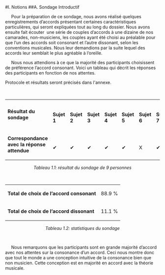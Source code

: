 #I. Notions
##A. Sondage Introductif

<p>&nbsp;&nbsp;&nbsp;&nbsp;
    Pour la pr&eacute;paration de ce sondage, nous avons r&eacute;alis&eacute; quelques enregistrements d&rsquo;accords pr&eacute;sentant certaines caract&eacute;ristiques particuli&egrave;res, qui seront expliqu&eacute;es tout au long du dossier. Nous avons ensuite fait &eacute;couter &nbsp;une s&eacute;rie de couples d&rsquo;accords &agrave; une dizaine de nos camarades, non-musiciens, les couples ayant &eacute;t&eacute; choisi au pr&eacute;alable pour que l&rsquo;un des accords soit consonant et l&rsquo;autre dissonant, selon les conventions musicales. Nous leur demandions par la suite lequel des accords leur semblait le plus agr&eacute;able &agrave; l&rsquo;oreille.</p>
<p>&nbsp;&nbsp;&nbsp;&nbsp;
Nous nous attendions &agrave; ce que la majorit&eacute; des participants choisissent de pr&eacute;f&eacute;rence l&rsquo;accord consonant. Voici un tableau qui d&eacute;crit les r&eacute;ponses des participants en fonction de nos attentes.</p>
<p>Protocole et r&eacute;sultats seront précisés dans l'annexe.</p>
<p><strong><strong>&nbsp;</strong></strong></p>
<table>
<tbody>
<tr>
<td>
<p><strong>R&eacute;sultat du sondage</strong></p>
</td>
<td><br />
<p><strong>Sujet 1</strong></p>
</td>
<td><br />
<p><strong>Sujet 2</strong></p>
</td>
<td><br />
<p><strong>Sujet 3</strong></p>
</td>
<td><br />
<p><strong>Sujet 4</strong></p>
</td>
<td><br />
<p><strong>Sujet 5</strong></p>
</td>
<td><br />
<p><strong>Sujet 6</strong></p>
</td>
<td><br />
<p><strong>Sujet 7</strong></p>
</td>
<td><br />
<p><strong>Sujet 8</strong></p>
</td>
<td><br />
<p><strong>Sujet 9</strong></p>
</td>
</tr>
<tr>
<td>
<p><b>Correspondance avec la r&eacute;ponse attendue</b></p>
</td>
<td><br />
<p>✔</p>
</td>
<td><br />
<p>✔</p>
</td>
<td><br />
<p>✔</p>
</td>
<td><br />
<p>✔</p>
</td>
<td><br />
<p>✔</p>
</td>
<td><br />
<p>X</p>
</td>
<td><br />
<p>✔</p>
</td>
<td><br />
<p>✔</p>
</td>
<td><br />
<p>✔</p>
</td>
</tr>
</tbody>
</table>
<center>
<p><em>Tableau 1.1: r&eacute;sultat du sondage de 9 personnes</em></p>
</center>
&nbsp;
<table>
<tbody>
<tr>
<td>
<p><b>Total de choix de l&rsquo;accord consonant</b></p>
</td>
<td>
<p>88.9 %</p>
</td>
</tr>
<tr>
<td>
<p><b>Total de choix de l&rsquo;accord dissonant</b></p>
</td>
<td>
<p>11.1 %</p>
</td>
</tr>
</tbody>
</table>
<center>
<p><em>Tableau 1.2: statistiques du sondage</em></p>
</center>
&nbsp;
<p>&nbsp;&nbsp;&nbsp;&nbsp;
    Nous remarquons que les participants sont en grande majorit&eacute; d&rsquo;accord avec nos attentes sur la consonance d&rsquo;un accord. Ceci nous montre donc que tout le monde a une conception intuitive de la consonance bien que non musicien. Cette conception est en majorit&eacute; en accord avec la th&eacute;orie musicale.</p>
<p><br /><br /></p>